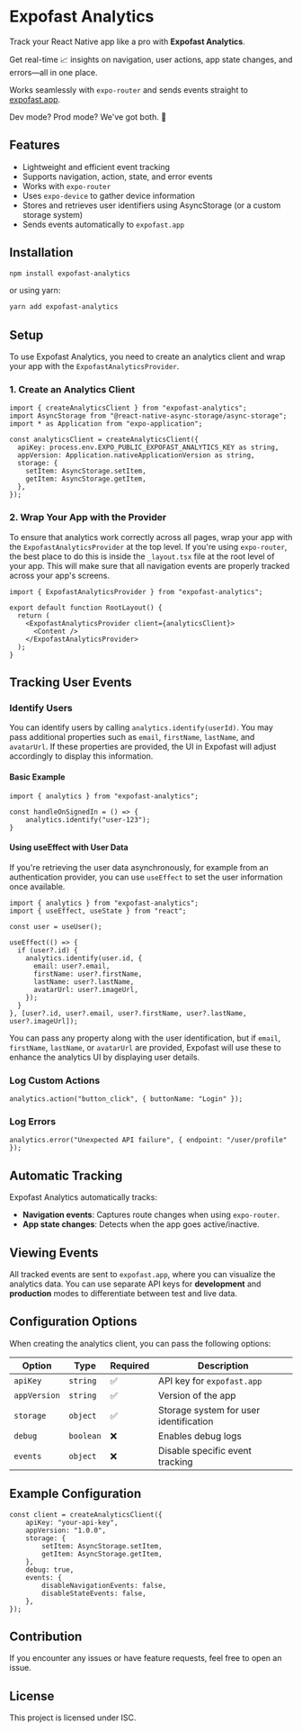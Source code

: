 # Expofast Analytics

Track your React Native app like a pro with **Expofast Analytics**. 

Get real-time 📈 insights on navigation, user actions, app state changes, and errors—all in one place. 

Works seamlessly with `expo-router` and sends events straight to [expofast.app](https://expofast.app). 

Dev mode? Prod mode? We've got both. 🚀

## Features

- Lightweight and efficient event tracking
- Supports navigation, action, state, and error events
- Works with `expo-router`
- Uses `expo-device` to gather device information
- Stores and retrieves user identifiers using AsyncStorage (or a custom storage system)
- Sends events automatically to `expofast.app`

## Installation

```sh
npm install expofast-analytics
```

or using yarn:

```sh
yarn add expofast-analytics
```

## Setup

To use Expofast Analytics, you need to create an analytics client and wrap your app with the `ExpofastAnalyticsProvider`.

### 1. Create an Analytics Client

```tsx
import { createAnalyticsClient } from "expofast-analytics";
import AsyncStorage from "@react-native-async-storage/async-storage";
import * as Application from "expo-application";

const analyticsClient = createAnalyticsClient({
  apiKey: process.env.EXPO_PUBLIC_EXPOFAST_ANALYTICS_KEY as string,
  appVersion: Application.nativeApplicationVersion as string,
  storage: {
    setItem: AsyncStorage.setItem,
    getItem: AsyncStorage.getItem,
  },
});
```

### 2. Wrap Your App with the Provider

To ensure that analytics work correctly across all pages, wrap your app with the `ExpofastAnalyticsProvider` at the top level. If you're using `expo-router`, the best place to do this is inside the `_layout.tsx` file at the root level of your app. This will make sure that all navigation events are properly tracked across your app's screens.

```tsx
import { ExpofastAnalyticsProvider } from "expofast-analytics";

export default function RootLayout() {
  return (
    <ExpofastAnalyticsProvider client={analyticsClient}>
      <Content />
    </ExpofastAnalyticsProvider>
  );
}
```

## Tracking User Events

### Identify Users

You can identify users by calling `analytics.identify(userId)`. You may pass additional properties such as `email`, `firstName`, `lastName`, and `avatarUrl`. If these properties are provided, the UI in Expofast will adjust accordingly to display this information.

#### Basic Example

```tsx
import { analytics } from "expofast-analytics";

const handleOnSignedIn = () => {
    analytics.identify("user-123");
}
```

#### Using useEffect with User Data

If you're retrieving the user data asynchronously, for example from an authentication provider, you can use `useEffect` to set the user information once available.

```tsx
import { analytics } from "expofast-analytics";
import { useEffect, useState } from "react";

const user = useUser();

useEffect(() => {
  if (user?.id) {
    analytics.identify(user.id, {
      email: user?.email,
      firstName: user?.firstName,
      lastName: user?.lastName,
      avatarUrl: user?.imageUrl,
    });
  }
}, [user?.id, user?.email, user?.firstName, user?.lastName, user?.imageUrl]);
```

You can pass any property along with the user identification, but if `email`, `firstName`, `lastName`, or `avatarUrl` are provided, Expofast will use these to enhance the analytics UI by displaying user details.

### Log Custom Actions

```tsx
analytics.action("button_click", { buttonName: "Login" });
```

### Log Errors

```tsx
analytics.error("Unexpected API failure", { endpoint: "/user/profile" });
```

## Automatic Tracking

Expofast Analytics automatically tracks:

- **Navigation events**: Captures route changes when using `expo-router`.
- **App state changes**: Detects when the app goes active/inactive.

## Viewing Events

All tracked events are sent to `expofast.app`, where you can visualize the analytics data. You can use separate API keys for **development** and **production** modes to differentiate between test and live data.

## Configuration Options

When creating the analytics client, you can pass the following options:

| Option          | Type      | Required | Description |
|----------------|----------|----------|-------------|
| `apiKey`       | `string`  | ✅        | API key for `expofast.app` |
| `appVersion`   | `string`  | ✅        | Version of the app |
| `storage`      | `object`  | ✅        | Storage system for user identification |
| `debug`        | `boolean` | ❌        | Enables debug logs |
| `events`       | `object`  | ❌        | Disable specific event tracking |

## Example Configuration

```tsx
const client = createAnalyticsClient({
    apiKey: "your-api-key",
    appVersion: "1.0.0",
    storage: {
        setItem: AsyncStorage.setItem,
        getItem: AsyncStorage.getItem,
    },
    debug: true,
    events: {
        disableNavigationEvents: false,
        disableStateEvents: false,
    },
});
```

## Contribution

If you encounter any issues or have feature requests, feel free to open an issue.

## License

This project is licensed under ISC.

